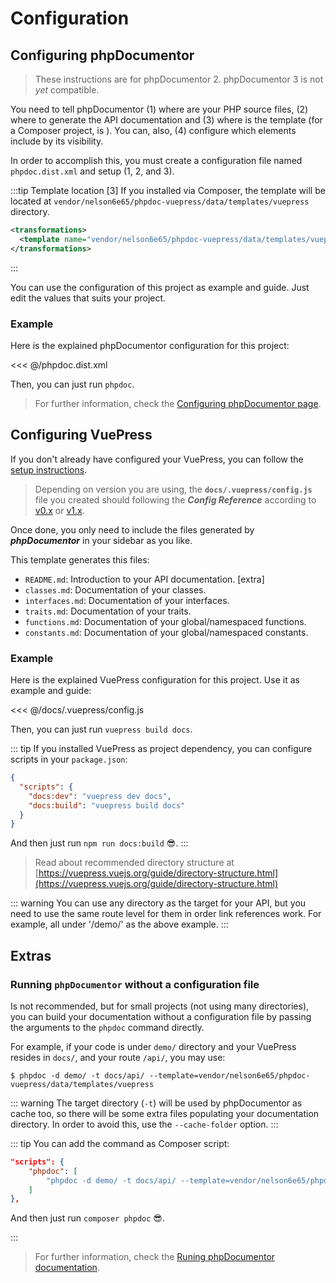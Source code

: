 # Configuration

## Configuring phpDocumentor

> These instructions are for phpDocumentor 2. phpDocumentor 3 is not _yet_ compatible.

You need to tell phpDocumentor (1) where are your PHP source files, (2) where to generate the API documentation and (3) where is the template (for a Composer project, is ). You can, also, (4) configure which elements include by its visibility.

In order to accomplish this, you must create a configuration file named `phpdoc.dist.xml` and setup (1, 2, and 3).

:::tip Template location [3]
If you installed via Composer, the template will be located at `vendor/nelson6e65/phpdoc-vuepress/data/templates/vuepress` directory.

```xml
<transformations>
  <template name="vendor/nelson6e65/phpdoc-vuepress/data/templates/vuepress" />
</transformations>
```

:::

You can use the configuration of this project as example and guide. Just edit the values that suits your project.

### Example

Here is the explained phpDocumentor configuration for this project:

<<< @/phpdoc.dist.xml

Then, you can just run `phpdoc`.

> For further information, check the [Configuring phpDocumentor page](http://www.phpdoc.org/docs/latest/references/configuration.html).

## Configuring VuePress

If you don't already have configured your VuePress, you can follow the [setup instructions](https://vuepress.vuejs.org/guide/getting-started.html).

> Depending on version you are using, the **`docs/.vuepress/config.js`** file you created should following the **_Config Reference_** according to [v0.x](https://v0.vuepress.vuejs.org/config/) or [v1.x](https://vuepress.vuejs.org/config/).

Once done, you only need to include the files generated by **_phpDocumentor_** in your sidebar as you like.

This template generates this files:

- `README.md`: Introduction to your API documentation. [extra]
- `classes.md`: Documentation of your classes.
- `interfaces.md`: Documentation of your interfaces.
- `traits.md`: Documentation of your traits.
- `functions.md`: Documentation of your global/namespaced functions.
- `constants.md`: Documentation of your global/namespaced constants.

### Example

Here is the explained VuePress configuration for this project. Use it as example and guide:

<<< @/docs/.vuepress/config.js

Then, you can just run `vuepress build docs`.

::: tip
If you installed VuePress as project dependency, you can configure scripts in your `package.json`:

```json
{
  "scripts": {
    "docs:dev": "vuepress dev docs",
    "docs:build": "vuepress build docs"
  }
}
```

And then just run `npm run docs:build` :sunglasses:.
:::

> Read about recommended directory structure at [https://vuepress.vuejs.org/guide/directory-structure.html](https://vuepress.vuejs.org/guide/directory-structure.html)

::: warning
You can use any directory as the target for your API, but you need to use the same route level for them in order link references work. For example, all under '/demo/' as the above example.
:::

## Extras

### Running `phpDocumentor` without a configuration file

Is not recommended, but for small projects (not using many directories), you can build your documentation without a configuration file by passing the arguments to the `phpdoc` command directly.

For example, if your code is under `demo/` directory and your VuePress resides in `docs/`, and your route `/api/`, you may use:

```
$ phpdoc -d demo/ -t docs/api/ --template=vendor/nelson6e65/phpdoc-vuepress/data/templates/vuepress
```

::: warning
The target directory (`-t`) will be used by phpDocumentor as cache too, so there will be some extra files populating your documentation directory. In order to avoid this, use the `--cache-folder` option.
:::

::: tip
You can add the command as Composer script:

```json
"scripts": {
    "phpdoc": [
        "phpdoc -d demo/ -t docs/api/ --template=vendor/nelson6e65/phpdoc-vuepress/data/templates/vuepress --ansi"
    ]
},
```

And then just run `composer phpdoc` :sunglasses:.

:::

> For further information, check the [Runing phpDocumentor documentation](https://docs.phpdoc.org/2.9/guides/running-phpdocumentor.html).

